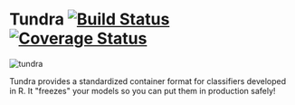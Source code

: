 Tundra [![Build Status](https://travis-ci.org/robertzk/tundra.svg?branch=master)](https://travis-ci.org/robertzk/tundra.svg?branch=master) [![Coverage Status](https://coveralls.io/repos/robertzk/tundra/badge.png)](https://coveralls.io/r/robertzk/tundra)
======

![tundra](http://i.imgur.com/tBFgOBW.jpg)

Tundra provides a standardized container format for classifiers developed in R. It "freezes"
your models so you can put them in production safely!

